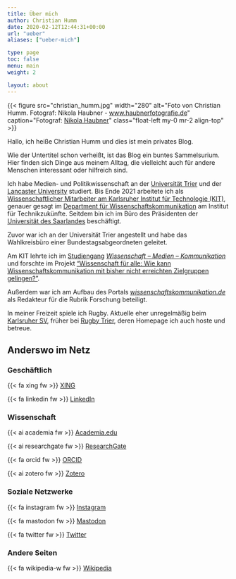 ```yaml
---
title: Über mich
author: Christian Humm
date: 2020-02-12T12:44:31+00:00
url: "ueber"
aliases: ["ueber-mich"]

type: page
toc: false
menu: main
weight: 2

layout: about
---
```


{{< figure src="christian_humm.jpg" width="280" alt="Foto von Christian Humm. Fotograf: Nikola Haubner - www.haubnerfotografie.de" caption="Fotograf: [Nikola Haubner](https://www.haubnerfotografie.de/)" class="float-left my-0 mr-2 align-top" >}}

Hallo, ich heiße Christian Humm und dies ist mein privates Blog.

Wie der Untertitel schon verheißt, ist das Blog ein buntes Sammelsurium. Hier finden sich Dinge aus meinem Alltag, die vielleicht auch für andere Menschen interessant oder hilfreich sind.

Ich habe Medien- und Politikwissenschaft an der [Universität Trier][1] und der [Lancaster University][2] studiert. Bis Ende 2021 arbeitete ich als [Wissenschaftlicher Mitarbeiter am Karlsruher Institut für Technologie (KIT)][3], genauer gesagt im [Department für Wissenschaftskommunikation][4] am Institut für Technikzukünfte. Seitdem bin ich im Büro des Präsidenten der [Universität des Saarlandes](https://www.uni-saarland.de/) beschäftigt.

Zuvor war ich an der Universität Trier angestellt und habe das Wahlkreisbüro einer Bundestagsabgeordneten geleitet.

Am KIT lehrte ich im [Studiengang][5] _[Wissenschaft &#8211; Medien &#8211; Kommunikation][5]_ und forschte im Projekt [&#8220;Wissenschaft für alle: Wie kann Wissenschaftskommunikation mit bisher nicht erreichten Zielgruppen gelingen?&#8221;][6].

Außerdem war ich am Aufbau des Portals _[wissenschaftskommunikation.de][7]_ als Redakteur für die Rubrik Forschung beteiligt.

In meiner Freizeit spiele ich Rugby. Aktuelle eher unregelmäßig beim [Karlsruher SV][8], früher bei [Rugby Trier][9], deren Homepage ich auch hoste und betreue.

## Anderswo im Netz

### Geschäftlich

{{< fa xing fw >}} [XING](https://www.xing.com/profile/Christian_Humm4/)

{{< fa linkedin fw >}} [LinkedIn](https://www.linkedin.com/in/christian-humm/)

### Wissenschaft

{{< ai academia fw >}} [Academia.edu](https://www.researchgate.net/profile/Christian_Humm)

{{< ai researchgate fw >}} [ResearchGate](https://www.researchgate.net/profile/Christian_Humm)

{{< fa orcid fw >}} [ORCID](https://orcid.org/0000-0001-8789-530X)

{{< ai zotero fw >}} [Zotero](https://www.zotero.org/cmlnet)

### Soziale Netzwerke

{{< fa instagram fw >}} [Instagram](https://www.instagram.com/ch_humm/)

{{< fa mastodon fw >}} [Mastodon](https://social.tchncs.de/@cml_net)

{{< fa twitter fw >}} [Twitter](https://twitter.com/ch_humm)

### Andere Seiten

{{< fa wikipedia-w fw >}} [Wikipedia](https://de.wikipedia.org/wiki/Benutzer:CML0815)

 [1]: https://www.uni-trier.de/
 [2]: https://www.lancaster.ac.uk/
 [3]: https://wmk.itz.kit.edu/1320_christian_humm.php
 [4]: https://wmk.itz.kit.edu/
 [5]: http://www.wmk-karlsruhe.de
 [6]: https://wmk.itz.kit.edu/2943.php
 [7]: https://www.wissenschaftskommunikation.de/
 [8]: https://karlsruher-sv.de/category/verein/rugby/
 [9]: https://www.rugby-trier.de/
